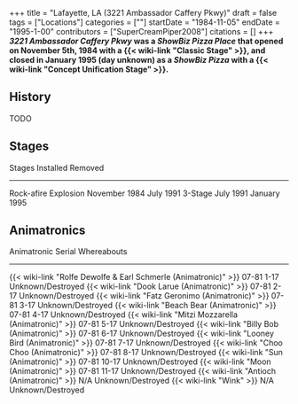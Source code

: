 +++
title = "Lafayette, LA (3221 Ambassador Caffery Pkwy)"
draft = false
tags = ["Locations"]
categories = [""]
startDate = "1984-11-05"
endDate = "1995-1-00"
contributors = ["SuperCreamPiper2008"]
citations = []
+++
***3221 Ambassador Caffery Pkwy* was a *ShowBiz Pizza Place* that opened on November 5th, 1984 with a {{< wiki-link "Classic Stage" >}}, and closed in January 1995 (day unknown) as a *ShowBiz Pizza* with a {{< wiki-link "Concept Unification Stage" >}}.**

## History

TODO

## Stages

  Stages                 Installed       Removed
  ---------------------- --------------- --------------
  Rock-afire Explosion   November 1984   July 1991
  3-Stage                July 1991       January 1995

## Animatronics

  Animatronic                                                           Serial        Whereabouts
  --------------------------------------------------------------------- ------------- -------------------
  {{< wiki-link "Rolfe Dewolfe & Earl Schmerle (Animatronic)" >}}   07-81 1-17    Unknown/Destroyed
  {{< wiki-link "Dook Larue (Animatronic)" >}}                      07-81 2-17    Unknown/Destroyed
  {{< wiki-link "Fatz Geronimo (Animatronic)" >}}                   07-81 3-17    Unknown/Destroyed
  {{< wiki-link "Beach Bear (Animatronic)" >}}                      07-81 4-17    Unknown/Destroyed
  {{< wiki-link "Mitzi Mozzarella (Animatronic)" >}}                07-81 5-17    Unknown/Destroyed
  {{< wiki-link "Billy Bob (Animatronic)" >}}                       07-81 6-17    Unknown/Destroyed
  {{< wiki-link "Looney Bird (Animatronic)" >}}                     07-81 7-17    Unknown/Destroyed
  {{< wiki-link "Choo Choo (Animatronic)" >}}                       07-81 8-17    Unknown/Destroyed
  {{< wiki-link "Sun (Animatronic)" >}}                             07-81 10-17   Unknown/Destroyed
  {{< wiki-link "Moon (Animatronic)" >}}                            07-81 11-17   Unknown/Destroyed
  {{< wiki-link "Antioch (Animatronic)" >}}                         N/A           Unknown/Destroyed
  {{< wiki-link "Wink" >}}                                          N/A           Unknown/Destroyed
